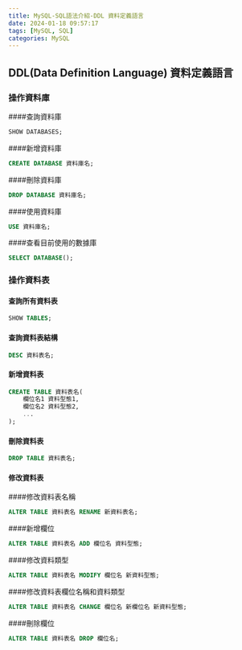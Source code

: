 ```yaml
---
title: MySQL-SQL語法介紹-DDL 資料定義語言
date: 2024-01-18 09:57:17
tags: [MySQL, SQL]
categories: MySQL
---
```


## DDL(Data Definition Language) 資料定義語言

<!-- more -->

### 操作資料庫

####查詢資料庫

```sql
SHOW DATABASES;
```

####新增資料庫

```sql
CREATE DATABASE 資料庫名;
```

####刪除資料庫

```sql
DROP DATABASE 資料庫名;
```

####使用資料庫

```sql
USE 資料庫名;
```

####查看目前使用的數據庫

```sql
SELECT DATABASE();
```

### 操作資料表

#### 查詢所有資料表

```sql
SHOW TABLES;
```

#### 查詢資料表結構

```sql
DESC 資料表名;
```

#### 新增資料表

```sql
CREATE TABLE 資料表名(
    欄位名1 資料型態1,
    欄位名2 資料型態2,
    ...
);
```

#### 刪除資料表

```sql
DROP TABLE 資料表名;
```

#### 修改資料表

####修改資料表名稱

```sql
ALTER TABLE 資料表名 RENAME 新資料表名;
```

####新增欄位

```sql
ALTER TABLE 資料表名 ADD 欄位名 資料型態;
```

####修改資料類型

```sql
ALTER TABLE 資料表名 MODIFY 欄位名 新資料型態;
```

####修改資料表欄位名稱和資料類型

```sql
ALTER TABLE 資料表名 CHANGE 欄位名 新欄位名 新資料型態;
```

####刪除欄位

```sql
ALTER TABLE 資料表名 DROP 欄位名;
```
